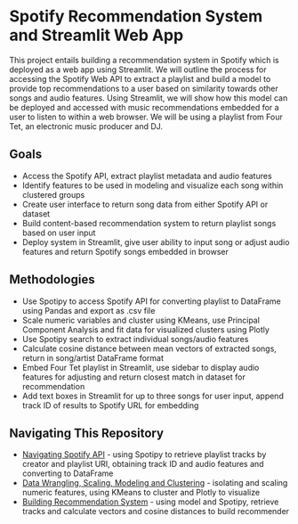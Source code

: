 # Spotify Recommendation System and Streamlit Web App

This project entails building a recommendation system in Spotify which is deployed as a web app using Streamlit. We will outline the process for accessing the Spotify Web API to extract a playlist and build a model to provide top recommendations to a user based on similarity towards other songs and audio features. Using Streamlit, we will show how this model can be deployed and accessed with music recommendations embedded for a user to listen to within a web browser. We will be using a playlist from Four Tet, an electronic music producer and DJ.

## Goals

* Access the Spotify API, extract playlist metadata and audio features
* Identify features to be used in modeling and visualize each song within clustered groups
* Create user interface to return song data from either Spotify API or dataset
* Build content-based recommendation system to return playlist songs based on user input
* Deploy system in Streamlit, give user ability to input song or adjust audio features and return Spotify songs embedded in browser

## Methodologies

* Use Spotipy to access Spotify API for converting playlist to DataFrame using Pandas and export as .csv file
* Scale numeric variables and cluster using KMeans, use Principal Component Analysis and fit data for visualized clusters using Plotly
* Use Spotipy search to extract individual songs/audio features
* Calculate cosine distance between mean vectors of extracted songs, return in song/artist DataFrame format
* Embed Four Tet playlist in Streamlit, use sidebar to display audio features for adjusting and return closest match in dataset for recommendation
* Add text boxes in Streamlit for up to three songs for user input, append track ID of results to Spotify URL for embedding

## Navigating This Repository

* [Navigating Spotify API](https://github.com/JonahFlateman/capstone/blob/main/fourtetplaylist.ipynb) - using Spotipy to retrieve playlist tracks by creator and playlist URI, obtaining track ID and audio features and converting to DataFrame
* [Data Wrangling, Scaling, Modeling and Clustering](https://github.com/JonahFlateman/capstone/blob/main/fourtetclustering.ipynb) - isolating and scaling numeric features, using KMeans to cluster and Plotly to visualize
* [Building Recommendation System](https://github.com/JonahFlateman/capstone/blob/main/fourtetrecommender.ipynb) - using model and Spotipy, retrieve tracks and calculate vectors and cosine distances to build recommender

